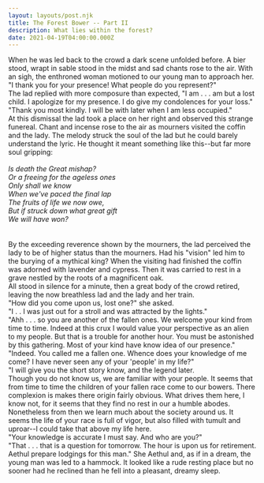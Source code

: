 ```yaml
---
layout: layouts/post.njk
title: The Forest Bower -- Part II
description: What lies within the forest?
date: 2021-04-19T04:00:00.000Z
---
```

When he was led back to the crowd a dark scene unfolded before. A bier stood, wrapt in sable stood in the midst and sad chants rose to the air. With an sigh, the enthroned woman motioned to our young man to approach her. \
"I thank you for your presence! What people do you represent?"\
The lad replied with more composure than expected, "I am  . . . am but a lost child. I apologize for my presence. I do give my condolences for your loss."\
"Thank you most kindly. I will be with later when I am less occupied."\
At this dismissal the lad took a place on her right and observed this strange funereal. Chant and incense rose to the air as mourners visited the coffin and the lady. The melody struck the soul of the lad but he could barely understand the lyric. He thought it meant something like this--but far more soul gripping: \
\
*Is death the Great mishap?*\
*Or a freeing for the ageless ones*\
*Only shall we know*\
*When we've paced the final lap*\
*The fruits of life we now owe,*\
*But if struck down what great gift*\
*We will have won?*\
\
\
By the exceeding reverence shown by the mourners, the lad perceived the lady to be of higher status than the mourners. Had his "vision" led him to the burying of a mythical king? When the visiting had finished the coffin was adorned with lavender and cypress. Then it was carried to rest in a grave nestled by the roots of a magnificent oak. \
All stood in silence for a minute, then a great body of the crowd retired, leaving the now breathless lad and the lady and her train. \
"How did you come upon us, lost one?" she asked.\
"I . . I was just out for a stroll and was attracted by the lights." \
"Ahh . . . so you are another of the fallen ones. We welcome your kind from time to time. Indeed at this crux I would value your perspective as an alien to my people. But that is a trouble for another hour. You must be astonished by this gathering. Most of your kind have know idea of our presence."\
"Indeed. You called me a fallen one. Whence does your knowledge of me come? I have never seen any of your 'people' in my life?"\
"I will give you the short story know, and the legend later.\
Though you do not know us, we are familiar with your people. It seems that from time to time the children of your fallen race come to our bowers. There complexion is makes there origin fairly obvious.  What drives them here, I know not, for it seems that they find no rest in our a humble abodes. Nonetheless from then we learn much about the society around us. It seems the life of your race is full of vigor, but also filled with tumult and uproar--I could take that above my life here.\
"Your knowledge is accurate I must say. And who are you?"\
"That . . . that is a question for tomorrow. The hour is upon us for retirement. Aethul prepare lodgings for this man."  She Aethul and, as if in a dream, the young man was led to a hammock. It looked like a rude resting place but no sooner had he reclined than he fell into a pleasant, dreamy sleep.
